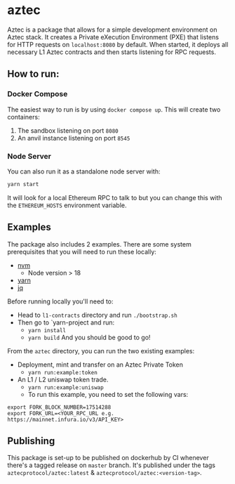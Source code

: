 # aztec

Aztec is a package that allows for a simple development environment on Aztec stack. It creates a Private eXecution Environment (PXE) that listens for HTTP requests on `localhost:8080` by default. When started, it deploys all necessary L1 Aztec contracts and then starts listening for RPC requests.

## How to run:

### Docker Compose

The easiest way to run is by using `docker compose up`. This will create two containers:

1. The sandbox listening on port `8080`
2. An anvil instance listening on port `8545`

### Node Server

You can also run it as a standalone node server with:

```sh
yarn start
```

It will look for a local Ethereum RPC to talk to but you can change this with the `ETHEREUM_HOSTS` environment variable.

## Examples

The package also includes 2 examples. There are some system prerequisites that you will need to run these locally:

- [nvm](https://github.com/nvm-sh/nvm)
  - Node version > 18
- [yarn](https://yarnpkg.com/)
- [jq](https://jqlang.github.io/jq/download/)

Before running locally you'll need to:

- Head to `l1-contracts` directory and run `./bootstrap.sh`
- Then go to `yarn-project and run:
  - `yarn install`
  - `yarn build`
    And you should be good to go!

From the `aztec` directory, you can run the two existing examples:

- Deployment, mint and transfer on an Aztec Private Token
  - `yarn run:example:token`
- An L1 / L2 uniswap token trade.
  - `yarn run:example:uniswap`
  - To run this example, you need to set the following vars:

```
export FORK_BLOCK_NUMBER=17514288
export FORK_URL=<YOUR_RPC_URL e.g. https://mainnet.infura.io/v3/API_KEY>
```

## Publishing

This package is set-up to be published on dockerhub by CI whenever there's a tagged release on `master` branch.
It's published under the tags `aztecprotocol/aztec:latest` & `aztecprotocol/aztec:<version-tag>`.

